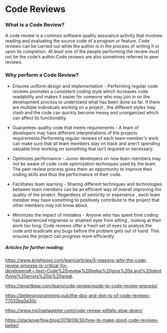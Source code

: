 
# Code Reviews

### **What is a Code Review?**

A code review is a common software quality assurance activity that involves reading and evaluating the source code of a program or feature. Code reviews can be carried out while the author is in the process of writing it or upon its completion. At least one of the people performing the review must not be the code’s author.Code reviews are also sometimes referred to peer reviews.

### **Why perform a Code Review?**

- Ensures uniform design and implementation - Performing regular code reviews promotes a consistent coding style which increases code readability and makes it easier for someone who may join in on the development process to understand what has been done so far. If there are multiple individuals working on a project , the different styles may clash and the code can quickly become messy and unorganized which can affect its functionality.

 - Guarantees quality code that meets requirements - A team of developers may have different interpretations of the projects  requirements.Performing regular reviews of each team member's work can make sure that all team members stay on track and aren't spending valuable time working on something that isn't required or necessary.

 - Optimizes performance - Junior developers on new team members may not be aware of code code optimization techniques used by the team. The peer review process gives them an opportunity to improve their coding skills and thus the performance of their code.

 - Facilitates team learning - Sharing different techniques and technologies between team members can be an efficient way of overall improving the quality of the project. Regardless of seniority or experience , each team member may have something to positively contribute to the project that other members may not know about.

- Minimizes the impact of mistakes - Anyone who has spent time coding has experienced migraines or strained eyes from sitting , looking at their work too long. Code reviews offer a fresh set of eyes to analyze the code and eradicate any bugs before the problem gets out of hand. This ensures the project can progress more efficiently.


##### Articles for further reading:

https://www.brightspot.com/learn/articles/5-reasons-why-the-code-review-process-is-critical-for-developers#:~:text=Code%20review%20helps%20give%20a,and%20identifying%20errors%20is%20great.


https://smartbear.com/learn/code-review/guide-to-code-review-process/

https://betterprogramming.pub/the-dos-and-don-ts-of-code-reviews-77032ba3a30c

https://www.michaelagreiler.com/code-review-pitfalls-slow-down/

https://stackoverflow.blog/2019/09/30/how-to-make-good-code-reviews-better/



